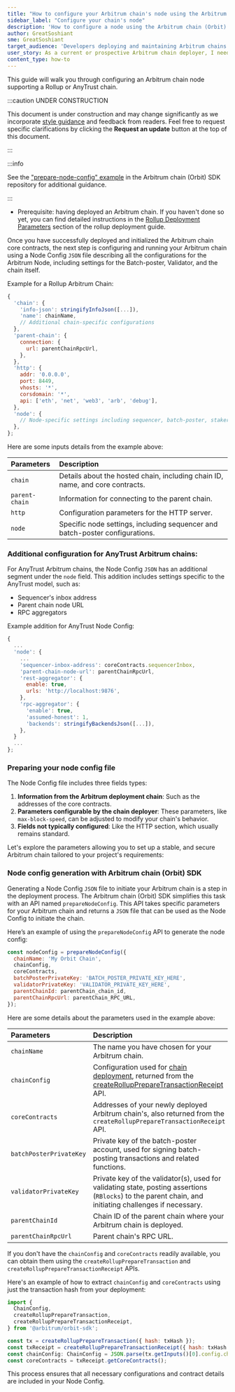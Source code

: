 ```yaml
---
title: "How to configure your Arbitrum chain's node using the Arbitrum chain (Orbit) SDK"
sidebar_label: "Configure your chain's node"
description: 'How to configure a node using the Arbitrum chain (Orbit) SDK'
author: GreatSoshiant
sme: GreatSoshiant
target_audience: 'Developers deploying and maintaining Arbitrum chains.'
user_story: As a current or prospective Arbitrum chain deployer, I need to understand how to configure a node using the Arbitrum chain (Orbit) SDK.
content_type: how-to
---
```


This guide will walk you through configuring an Arbitrum chain node supporting a <a data-quicklook-from="arbitrum-rollup-chain">Rollup</a> or <a data-quicklook-from="arbitrum-anytrust-chain">AnyTrust</a> chain.

:::caution UNDER CONSTRUCTION

This document is under construction and may change significantly as we incorporate [style guidance](/for-devs/contribute#document-type-conventions) and feedback from readers. Feel free to request specific clarifications by clicking the **Request an update** button at the top of this document.

:::

:::info

See the ["prepare-node-config" example](https://github.com/OffchainLabs/arbitrum-orbit-sdk/tree/main/examples/prepare-node-config) in the Arbitrum chain (Orbit) SDK repository for additional guidance.

:::

- Prerequisite: having deployed an Arbitrum chain. If you haven't done so yet, you can find detailed instructions in the [Rollup Deployment Parameters](/launch-arbitrum-chain/03-deploy-an-arbitrum-chain/02-deploying-rollup-chain.md) section of the rollup deployment guide.

Once you have successfully deployed and initialized the Arbitrum chain core contracts, the next step is configuring and running your Arbitrum chain using a Node Config `JSON` file describing all the configurations for the Arbitrum Node, including settings for the Batch-poster, Validator, and the chain itself.

Example for a Rollup Arbitrum Chain:

```js
{
  'chain': {
    'info-json': stringifyInfoJson([...]),
    'name': chainName,
    // Additional chain-specific configurations
  },
  'parent-chain': {
    connection: {
      url: parentChainRpcUrl,
    },
  },
  'http': {
    addr: '0.0.0.0',
    port: 8449,
    vhosts: '*',
    corsdomain: '*',
    api: ['eth', 'net', 'web3', 'arb', 'debug'],
  },
  'node': {
    // Node-specific settings including sequencer, batch-poster, staker configurations
  },
};
```

Here are some inputs details from the example above:

| Parameters     | Description                                                                   |
| :------------- | :---------------------------------------------------------------------------- |
| `chain`        | Details about the hosted chain, including chain ID, name, and core contracts. |
| `parent-chain` | Information for connecting to the parent chain.                               |
| `http`         | Configuration parameters for the HTTP server.                                 |
| `node`         | Specific node settings, including sequencer and batch-poster configurations.  |

### Additional configuration for AnyTrust Arbitrum chains:

For AnyTrust Arbitrum chains, the Node Config `JSON` has an additional segment under the `node` field. This addition includes settings specific to the AnyTrust model, such as:

- Sequencer's inbox address
- Parent chain node URL
- RPC aggregators

Example addition for AnyTrust Node Config:

```js
{
  ...
  'node': {
    ...
    'sequencer-inbox-address': coreContracts.sequencerInbox,
    'parent-chain-node-url': parentChainRpcUrl,
    'rest-aggregator': {
      enable: true,
      urls: 'http://localhost:9876',
    },
    'rpc-aggregator': {
      'enable': true,
      'assumed-honest': 1,
      'backends': stringifyBackendsJson([...]),
    },
  }
  ...
};
```

### Preparing your node config file

The Node Config file includes three fields types:

1. **Information from the Arbitrum deployment chain**: Such as the addresses of the core contracts.
2. **Parameters configurable by the chain deployer**: These parameters, like `max-block-speed`, can be adjusted to modify your chain's behavior.
3. **Fields not typically configured**: Like the HTTP section, which usually remains standard.

Let's explore the parameters allowing you to set up a stable, and secure Arbitrum chain tailored to your project's requirements:

### Node config generation with Arbitrum chain (Orbit) SDK

Generating a Node Config `JSON` file to initiate your Arbitrum chain is a step in the deployment process. The Arbitrum chain (Orbit) SDK simplifies this task with an API named `prepareNodeConfig`. This API takes specific parameters for your Arbitrum chain and returns a `JSON` file that can be used as the Node Config to initiate the chain.

Here’s an example of using the `prepareNodeConfig` API to generate the node config:

```js
const nodeConfig = prepareNodeConfig({
  chainName: 'My Orbit Chain',
  chainConfig,
  coreContracts,
  batchPosterPrivateKey: 'BATCH_POSTER_PRIVATE_KEY_HERE',
  validatorPrivateKey: 'VALIDATOR_PRIVATE_KEY_HERE',
  parentChainId: parentChain_chain_id,
  parentChainRpcUrl: parentChain_RPC_URL,
});
```

Here are some details about the parameters used in the example above:

| Parameters                | Description                                                                                                                                                                                                                                                     |
| :------------------------ | :-------------------------------------------------------------------------------------------------------------------------------------------------------------------------------------------------------------------------------------------------------------- |
| `chainName`               | The name you have chosen for your Arbitrum chain.                                                                                                                                                                                                                  |
| `chainConfig`             | Configuration used for [chain deployment](/launch-arbitrum-chain/03-deploy-an-arbitrum-chain/02-deploying-rollup-chain.md), returned from the [createRollupPrepareTransactionReceipt](/launch-arbitrum-chain/03-deploy-an-arbitrum-chain/02-deploying-rollup-chain.md) API. |
| `coreContracts`           | Addresses of your newly deployed Arbitrum chain's, also returned from the `createRollupPrepareTransactionReceipt` API.                                                                                                                                             |
| `batchPosterPrivateKey  ` | Private key of the batch-poster account, used for signing batch-posting transactions and related functions.                                                                                                                                                     |
| `validatorPrivateKey`     | Private key of the validator(s), used for validating state, posting assertions (`RBlocks`) to the parent chain, and initiating challenges if necessary.                                                                                                         |
| `parentChainId`           | Chain ID of the parent chain where your Arbitrum chain is deployed.                                                                                                                                                                                                |
| `parentChainRpcUrl`       | Parent chain's RPC URL.                                                                                                                                                                                                                                         |

If you don't have the `chainConfig` and `coreContracts` readily available, you can obtain them using the `createRollupPrepareTransaction` and `createRollupPrepareTransactionReceipt` APIs.

Here's an example of how to extract `chainConfig` and `coreContracts` using just the transaction hash from your deployment:

```js
import {
  ChainConfig,
  createRollupPrepareTransaction,
  createRollupPrepareTransactionReceipt,
} from '@arbitrum/orbit-sdk';

const tx = createRollupPrepareTransaction({ hash: txHash });
const txReceipt = createRollupPrepareTransactionReceipt({ hash: txHash });
const chainConfig: ChainConfig = JSON.parse(tx.getInputs()[0].config.chainConfig);
const coreContracts = txReceipt.getCoreContracts();
```

This process ensures that all necessary configurations and contract details are included in your Node Config.
